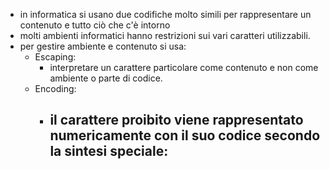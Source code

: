 - in informatica si usano due codifiche molto simili per rappresentare un contenuto e tutto ciò che c'è intorno
- molti ambienti informatici hanno restrizioni sui vari caratteri utilizzabili.
- per gestire ambiente e contenuto si usa:
	- Escaping:
		- interpretare un carattere particolare come contenuto e non come ambiente o parte di codice.
	- Encoding:
		- il carattere proibito viene rappresentato numericamente con il suo codice secondo la sintesi speciale:
			- 